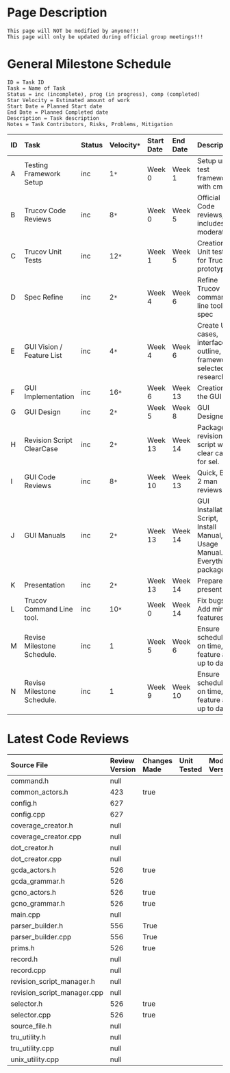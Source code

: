 # Page Description #
```
This page will NOT be modified by anyone!!!
This page will only be updated during official group meetings!!!
```
# General Milestone Schedule #
```
ID = Task ID
Task = Name of Task
Status = inc (incomplete), prog (in progress), comp (completed)
Star Velocity = Estimated amount of work
Start Date = Planned Start date
End Date = Planned Completed date
Description = Task description
Notes = Task Contributors, Risks, Problems, Mitigation
```
|ID|Task|Status|Velocity`*`|Start Date|End Date|Description|
|:-|:---|:-----|:----------|:---------|:-------|:----------|
|A |Testing Framework Setup|inc   |1`*`       |Week 0    |Week 1  |Setup unit test framework with cmake.|
|B |Trucov Code Reviews|inc   |8`*`       |Week 0    |Week 5  |Official Code reviews, includes moderation.|
|C |Trucov Unit Tests|inc   |12`*`      |Week 1    |Week 5  |Creation of Unit tests for Trucov prototype|
|D |Spec Refine|inc   |2`*`       |Week 4    |Week 6  |Refine Trucov command line tool spec|
|E |GUI Vision / Feature List|inc   |4`*`       |Week 4    |Week 6  |Create User cases, interface outline, GUI framework selected, researched.|
|F |GUI Implementation|inc   |16`*`      |Week 6    |Week 13 |Creation of the GUI tool|
|G |GUI Design|inc   |2`*`       |Week 5    |Week 8  |GUI Designed|
|H |Revision Script ClearCase|inc   |2`*`       |Week 13   |Week 14 |Package a revision script with clear case for sel.|
|I |GUI Code Reviews|inc   |8`*`       |Week 10   |Week 13 |Quick, Brief 2 man reviews|
|J |GUI Manuals|inc   |2`*`       |Week 13   |Week 14 |GUI Installation Script, Install Manual, Usage Manual. Everything packaged.|
|K |Presentation|inc   |2`*`       |Week 13   |Week 14 |Prepare to present|
|L |Trucov Command Line tool.|inc   |10`*`      |Week 0    |Week 14 |Fix bugs. Add minor features.|
|M |Revise Milestone Schedule.|inc   |1|Week 5    |Week 6  |Ensure schedule is on time, feature are up to date.|
|N |Revise Milestone Schedule.|inc   |1|Week 9    |Week 10 |Ensure schedule is on time, feature are up to date.|

# Latest Code Reviews #
|Source File|Review Version|Changes Made|Unit Tested|Moderated Version|
|:----------|:-------------|:-----------|:----------|:----------------|
|command.h  |null          |
|common\_actors.h|423           |true        |           | |
|config.h   |627           |
|config.cpp |627           |
|coverage\_creator.h|null          |
|coverage\_creator.cpp|null          |            |
|dot\_creator.h|null          |
|dot\_creator.cpp|null          |
|gcda\_actors.h|526           |true        |           | |
|gcda\_grammar.h|526           |            |
|gcno\_actors.h|526           |true        |           | |
|gcno\_grammar.h|526           |true        |           | |
|main.cpp   |null          |
|parser\_builder.h|556           |True        |           | |
|parser\_builder.cpp|556           |True        |           | |
|prims.h    |526           |true        |           |
|record.h   |null          |
|record.cpp |null          |
|revision\_script\_manager.h|null          |            |
|revision\_script\_manager.cpp|null          |            |
|selector.h |526           |true        |           | |
|selector.cpp|526           |true        |           | |
|source\_file.h|null          |
|tru\_utility.h|null          |
|tru\_utility.cpp|null          |
|unix\_utility.cpp|null          |